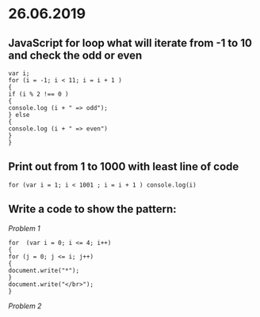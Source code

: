 # 26.06.2019
## JavaScript for loop what will iterate from -1 to 10 and check the odd or even
```
var i;
for (i = -1; i < 11; i = i + 1 )
{
if (i % 2 !== 0 ) 
{
console.log (i + " => odd");
} else 
{
console.log (i + " => even")
}
}
```
## Print out from 1 to 1000 with least line of code
```
for (var i = 1; i < 1001 ; i = i + 1 ) console.log(i)
```
## Write a code to show the pattern:
_Problem 1_
```
for  (var i = 0; i <= 4; i++)
{
for (j = 0; j <= i; j++)
{ 
document.write("*");
}
document.write("</br>");
}
```
_Problem 2_
```


```
